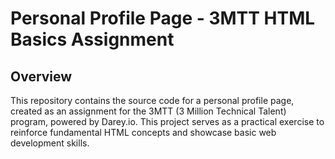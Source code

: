 
# Personal Profile Page - 3MTT HTML Basics Assignment

## Overview

This repository contains the source code for a personal profile page, created as an assignment for the 3MTT (3 Million Technical Talent) program, powered by Darey.io. This project serves as a practical exercise to reinforce fundamental HTML concepts and showcase basic web development skills.
